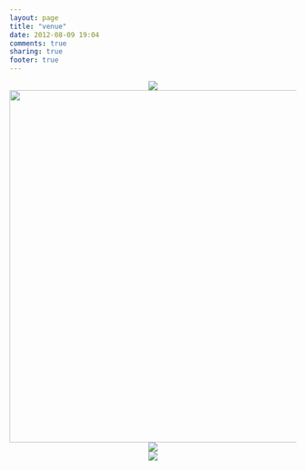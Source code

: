 ```yaml
---
layout: page
title: "venue"
date: 2012-08-09 19:04
comments: true
sharing: true
footer: true
---
```


<center><img src="http://i1.trekearth.com/photos/101788/pinoycatholic001.jpg"/></center>

<center><img src="http://www.arlenebriones.com/wp-content/uploads/2012/03/sofitel-la-castellana-wedding-4.jpg" style="width: 620px"/></center>

<center><img src="/images/venueroute.png"/></center>
<center><img src="/images/routeinstructions.png"/></center>
